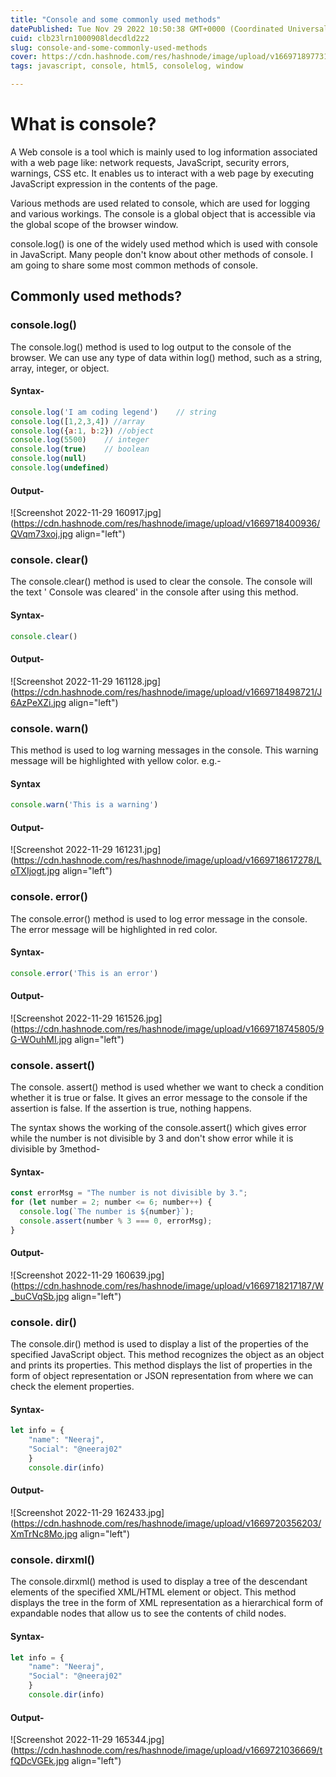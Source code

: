 ```yaml
---
title: "Console and some commonly used methods"
datePublished: Tue Nov 29 2022 10:50:38 GMT+0000 (Coordinated Universal Time)
cuid: clb23lrn1000908ldecdld2z2
slug: console-and-some-commonly-used-methods
cover: https://cdn.hashnode.com/res/hashnode/image/upload/v1669718977317/kqYmS8UL7.png
tags: javascript, console, html5, consolelog, window

---
```


# What is console?

A Web console is a tool which is mainly used to log information associated with a web page like: network requests, JavaScript, security errors, warnings, CSS etc. It enables us to interact with a web page by executing JavaScript expression in the contents of the page.

Various methods are used related to console, which are used for logging and various workings. The console is a global object that is accessible via the global scope of the browser window.

console.log() is one of the widely used method which is used with console in JavaScript. Many people don't know about other methods of console. I am going to share some most common methods of console.

## Commonly used methods?

### console.log()

The console.log() method is used to log output to the console of the browser. We can use any type of data within log() method, such as a string, array, integer, or object.

#### Syntax-

```javascript
console.log('I am coding legend')    // string
console.log([1,2,3,4]) //array
console.log({a:1, b:2}) //object 
console.log(5500)    // integer
console.log(true)    // boolean
console.log(null)
console.log(undefined)
```

#### Output-

![Screenshot 2022-11-29 160917.jpg](https://cdn.hashnode.com/res/hashnode/image/upload/v1669718400936/QVqm73xoj.jpg align="left")

### console. clear()

The console.clear() method is used to clear the console. The console will the text ' Console was cleared' in the console after using this method.

#### Syntax-

```javascript
console.clear()
```

#### Output-

![Screenshot 2022-11-29 161128.jpg](https://cdn.hashnode.com/res/hashnode/image/upload/v1669718498721/J6AzPeXZi.jpg align="left")

### console. warn()

This method is used to log warning messages in the console. This warning message will be highlighted with yellow color. e.g.-

#### Syntax

```javascript
console.warn('This is a warning')
```

#### Output-

![Screenshot 2022-11-29 161231.jpg](https://cdn.hashnode.com/res/hashnode/image/upload/v1669718617278/LoTXIjogt.jpg align="left")

### console. error()

The console.error() method is used to log error message in the console. The error message will be highlighted in red color.

#### Syntax-

```javascript
console.error('This is an error')
```

#### Output-

![Screenshot 2022-11-29 161526.jpg](https://cdn.hashnode.com/res/hashnode/image/upload/v1669718745805/9G-WOuhMI.jpg align="left")

### console. assert()

The console. assert() method is used whether we want to check a condition whether it is true or false. It gives an error message to the console if the assertion is false. If the assertion is true, nothing happens.

The syntax shows the working of the console.assert() which gives error while the number is not divisible by 3 and don't show error while it is divisible by 3method-

#### Syntax-

```javascript
const errorMsg = "The number is not divisible by 3.";
for (let number = 2; number <= 6; number++) {
  console.log(`The number is ${number}`);
  console.assert(number % 3 === 0, errorMsg);
}
```

#### Output-

![Screenshot 2022-11-29 160639.jpg](https://cdn.hashnode.com/res/hashnode/image/upload/v1669718217187/W_buCVqSb.jpg align="left")

### console. dir()

The console.dir() method is used to display a list of the properties of the specified JavaScript object. This method recognizes the object as an object and prints its properties. This method displays the list of properties in the form of object representation or JSON representation from where we can check the element properties.

#### Syntax-

```javascript
let info = {
    "name": "Neeraj",
    "Social": "@neeraj02"
    }
    console.dir(info)
```

#### Output-

![Screenshot 2022-11-29 162433.jpg](https://cdn.hashnode.com/res/hashnode/image/upload/v1669720356203/XmTrNc8Mo.jpg align="left")

### console. dirxml()

The console.dirxml() method is used to display a tree of the descendant elements of the specified XML/HTML element or object. This method displays the tree in the form of XML representation as a hierarchical form of expandable nodes that allow us to see the contents of child nodes.

#### Syntax-

```javascript
let info = {
    "name": "Neeraj",
    "Social": "@neeraj02"
    }
    console.dir(info)
```

#### Output-

![Screenshot 2022-11-29 165344.jpg](https://cdn.hashnode.com/res/hashnode/image/upload/v1669721036669/tfQDcVGEk.jpg align="left")